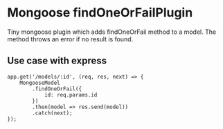 # Mongoose findOneOrFailPlugin
Tiny mongoose plugin which adds findOneOrFail method to a model. 
The method throws an error if no result is found.

## Use case with express
    app.get('/models/:id', (req, res, next) => {
        MongooseModel
            .findOneOrFail({
                id: req.params.id
            })
            .then(model => res.send(model))
            .catch(next);
    });